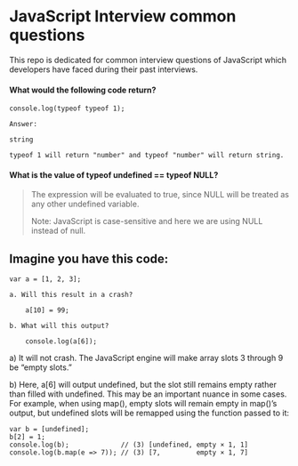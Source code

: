 # JavaScript Interview common questions

This repo is dedicated for common interview questions of JavaScript which developers have faced during their past interviews. 

#### What would the following code return?

```
console.log(typeof typeof 1);

Answer:

string

typeof 1 will return "number" and typeof "number" will return string.
```

#### What is the value of typeof undefined == typeof NULL?

> The expression will be evaluated to true, since NULL will be treated as any other undefined variable.
>
> Note: JavaScript is case-sensitive and here we are using NULL instead of null.



## Imagine you have this code:

```
var a = [1, 2, 3];

a. Will this result in a crash?

	a[10] = 99;
	
b. What will this output?
	
	console.log(a[6]);
```

a) It will not crash. The JavaScript engine will make array slots 3 through 9 be “empty slots.”

b) Here, a[6] will output undefined, but the slot still remains empty rather than filled with undefined. This may be an important nuance in some cases. For example, when using map(), empty slots will remain empty in map()’s output, but undefined slots will be remapped using the function passed to it:

```
var b = [undefined];
b[2] = 1;
console.log(b);             // (3) [undefined, empty × 1, 1]
console.log(b.map(e => 7)); // (3) [7,         empty × 1, 7]
```